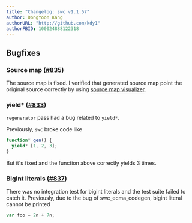 ```yaml
---
title: "Changelog: swc v1.1.57"
author: DongYoon Kang
authorURL: "http://github.com/kdy1"
authorFBID: 100024888122318
---
```


## Bugfixes

### Source map ([#835](https://github.com/swc-project/swc/pull/835))

The source map is fixed. I verified that generated source map point the original source correctly by using [source map visualizer](https://sokra.github.io/source-map-visualization/).

### yield\* ([#833](https://github.com/swc-project/swc/pull/833))

`regenerator` pass had a bug related to `yield*`.

Previously, `swc` broke code like

```js
function* gen() {
  yield* [1, 2, 3];
}
```

But it's fixed and the function above correctly yields 3 times.

### BigInt literals ([#837](https://github.com/swc-project/swc/pull/837))

There was no integration test for bigint literals and the test suite failed to catch it.
Previously, due to the bug of swc_ecma_codegen, bigint literal cannot be printed

```js
var foo = 2n + 7n;
```

